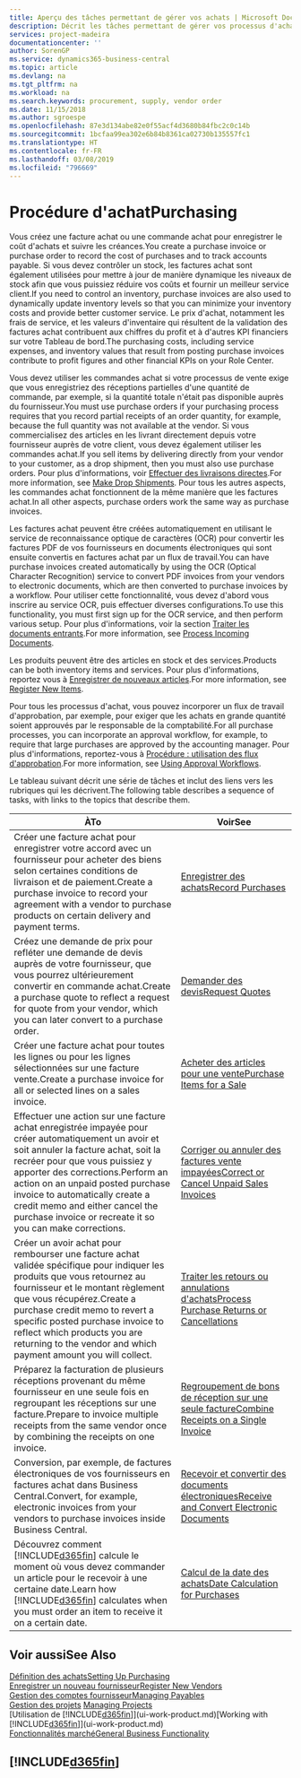 ```yaml
---
title: Aperçu des tâches permettant de gérer vos achats | Microsoft Docs
description: Décrit les tâches permettant de gérer vos processus d'achat ou d'approvisionnement, y compris le fonctionnement des factures achat et des commandes achat.
services: project-madeira
documentationcenter: ''
author: SorenGP
ms.service: dynamics365-business-central
ms.topic: article
ms.devlang: na
ms.tgt_pltfrm: na
ms.workload: na
ms.search.keywords: procurement, supply, vendor order
ms.date: 11/15/2018
ms.author: sgroespe
ms.openlocfilehash: 87e3d134abe82e0f55acf4d3680b84fbc2c0c14b
ms.sourcegitcommit: 1bcfaa99ea302e6b84b8361ca02730b135557fc1
ms.translationtype: HT
ms.contentlocale: fr-FR
ms.lasthandoff: 03/08/2019
ms.locfileid: "796669"
---
```

# <a name="purchasing"></a><span data-ttu-id="ae127-103">Procédure d'achat</span><span class="sxs-lookup"><span data-stu-id="ae127-103">Purchasing</span></span>
<span data-ttu-id="ae127-104">Vous créez une facture achat ou une commande achat pour enregistrer le coût d'achats et suivre les créances.</span><span class="sxs-lookup"><span data-stu-id="ae127-104">You create a purchase invoice or purchase order to record the cost of purchases and to track accounts payable.</span></span> <span data-ttu-id="ae127-105">Si vous devez contrôler un stock, les factures achat sont également utilisées pour mettre à jour de manière dynamique les niveaux de stock afin que vous puissiez réduire vos coûts et fournir un meilleur service client.</span><span class="sxs-lookup"><span data-stu-id="ae127-105">If you need to control an inventory, purchase invoices are also used to dynamically update inventory levels so that you can minimize your inventory costs and provide better customer service.</span></span> <span data-ttu-id="ae127-106">Le prix d'achat, notamment les frais de service, et les valeurs d'inventaire qui résultent de la validation des factures achat contribuent aux chiffres du profit et à d'autres KPI financiers sur votre Tableau de bord.</span><span class="sxs-lookup"><span data-stu-id="ae127-106">The purchasing costs, including service expenses, and inventory values that result from posting purchase invoices contribute to profit figures and other financial KPIs on your Role Center.</span></span>

<span data-ttu-id="ae127-107">Vous devez utiliser les commandes achat si votre processus de vente exige que vous enregistriez des réceptions partielles d'une quantité de commande, par exemple, si la quantité totale n'était pas disponible auprès du fournisseur.</span><span class="sxs-lookup"><span data-stu-id="ae127-107">You must use purchase orders if your purchasing process requires that you record partial receipts of an order quantity, for example, because the full quantity was not available at the vendor.</span></span> <span data-ttu-id="ae127-108">Si vous commercialisez des articles en les livrant directement depuis votre fournisseur auprès de votre client, vous devez également utiliser les commandes achat.</span><span class="sxs-lookup"><span data-stu-id="ae127-108">If you sell items by delivering directly from your vendor to your customer, as a drop shipment, then you must also use purchase orders.</span></span> <span data-ttu-id="ae127-109">Pour plus d'informations, voir [Effectuer des livraisons directes](sales-how-drop-shipment.md).</span><span class="sxs-lookup"><span data-stu-id="ae127-109">For more information, see [Make Drop Shipments](sales-how-drop-shipment.md).</span></span> <span data-ttu-id="ae127-110">Pour tous les autres aspects, les commandes achat fonctionnent de la même manière que les factures achat.</span><span class="sxs-lookup"><span data-stu-id="ae127-110">In all other aspects, purchase orders work the same way as purchase invoices.</span></span>

<span data-ttu-id="ae127-111">Les factures achat peuvent être créées automatiquement en utilisant le service de reconnaissance optique de caractères (OCR) pour convertir les factures PDF de vos fournisseurs en documents électroniques qui sont ensuite convertis en factures achat par un flux de travail.</span><span class="sxs-lookup"><span data-stu-id="ae127-111">You can have purchase invoices created automatically by using the OCR (Optical Character Recognition) service to convert PDF invoices from your vendors to electronic documents, which are then converted to purchase invoices by a workflow.</span></span> <span data-ttu-id="ae127-112">Pour utiliser cette fonctionnalité, vous devez d'abord vous inscrire au service OCR, puis effectuer diverses configurations.</span><span class="sxs-lookup"><span data-stu-id="ae127-112">To use this functionality, you must first sign up for the OCR service, and then perform various setup.</span></span> <span data-ttu-id="ae127-113">Pour plus d'informations, voir la section [Traiter les documents entrants](across-process-income-documents.md).</span><span class="sxs-lookup"><span data-stu-id="ae127-113">For more information, see [Process Incoming Documents](across-process-income-documents.md).</span></span>      

<span data-ttu-id="ae127-114">Les produits peuvent être des articles en stock et des services.</span><span class="sxs-lookup"><span data-stu-id="ae127-114">Products can be both inventory items and services.</span></span> <span data-ttu-id="ae127-115">Pour plus d'informations, reportez vous à [Enregistrer de nouveaux articles](inventory-how-register-new-items.md).</span><span class="sxs-lookup"><span data-stu-id="ae127-115">For more information, see [Register New Items](inventory-how-register-new-items.md).</span></span>

<span data-ttu-id="ae127-116">Pour tous les processus d'achat, vous pouvez incorporer un flux de travail d'approbation, par exemple, pour exiger que les achats en grande quantité soient approuvés par le responsable de la comptabilité.</span><span class="sxs-lookup"><span data-stu-id="ae127-116">For all purchase processes, you can incorporate an approval workflow, for example, to require that large purchases are approved by the accounting manager.</span></span> <span data-ttu-id="ae127-117">Pour plus d'informations, reportez-vous à [Procédure : utilisation des flux d'approbation](across-how-use-approval-workflows.md).</span><span class="sxs-lookup"><span data-stu-id="ae127-117">For more information, see [Using Approval Workflows](across-how-use-approval-workflows.md).</span></span>

<span data-ttu-id="ae127-118">Le tableau suivant décrit une série de tâches et inclut des liens vers les rubriques qui les décrivent.</span><span class="sxs-lookup"><span data-stu-id="ae127-118">The following table describes a sequence of tasks, with links to the topics that describe them.</span></span>

| <span data-ttu-id="ae127-119">À</span><span class="sxs-lookup"><span data-stu-id="ae127-119">To</span></span> | <span data-ttu-id="ae127-120">Voir</span><span class="sxs-lookup"><span data-stu-id="ae127-120">See</span></span> |
| --- | --- |
| <span data-ttu-id="ae127-121">Créer une facture achat pour enregistrer votre accord avec un fournisseur pour acheter des biens selon certaines conditions de livraison et de paiement.</span><span class="sxs-lookup"><span data-stu-id="ae127-121">Create a purchase invoice to record your agreement with a vendor to purchase products on certain delivery and payment terms.</span></span> |[<span data-ttu-id="ae127-122">Enregistrer des achats</span><span class="sxs-lookup"><span data-stu-id="ae127-122">Record Purchases</span></span>](purchasing-how-record-purchases.md) |
|<span data-ttu-id="ae127-123">Créez une demande de prix pour refléter une demande de devis auprès de votre fournisseur, que vous pourrez ultérieurement convertir en commande achat.</span><span class="sxs-lookup"><span data-stu-id="ae127-123">Create a purchase quote to reflect a request for quote from your vendor, which you can later convert to a purchase order.</span></span>|[<span data-ttu-id="ae127-124">Demander des devis</span><span class="sxs-lookup"><span data-stu-id="ae127-124">Request Quotes</span></span>](purchasing-how-request-quotes.md)|
| <span data-ttu-id="ae127-125">Créer une facture achat pour toutes les lignes ou pour les lignes sélectionnées sur une facture vente.</span><span class="sxs-lookup"><span data-stu-id="ae127-125">Create a purchase invoice for all or selected lines on a sales invoice.</span></span> |[<span data-ttu-id="ae127-126">Acheter des articles pour une vente</span><span class="sxs-lookup"><span data-stu-id="ae127-126">Purchase Items for a Sale</span></span>](purchasing-how-purchase-products-sale.md) |
| <span data-ttu-id="ae127-127">Effectuer une action sur une facture achat enregistrée impayée pour créer automatiquement un avoir et soit annuler la facture achat, soit la recréer pour que vous puissiez y apporter des corrections.</span><span class="sxs-lookup"><span data-stu-id="ae127-127">Perform an action on an unpaid posted purchase invoice to automatically create a credit memo and either cancel the purchase invoice or recreate it so you can make corrections.</span></span> |[<span data-ttu-id="ae127-128">Corriger ou annuler des factures vente impayées</span><span class="sxs-lookup"><span data-stu-id="ae127-128">Correct or Cancel Unpaid Sales Invoices</span></span>](purchasing-how-correct-cancel-unpaid-purchase-invoices.md) |
| <span data-ttu-id="ae127-129">Créer un avoir achat pour rembourser une facture achat validée spécifique pour indiquer les produits que vous retournez au fournisseur et le montant règlement que vous récupérez.</span><span class="sxs-lookup"><span data-stu-id="ae127-129">Create a purchase credit memo to revert a specific posted purchase invoice to reflect which products you are returning to the vendor and which payment amount you will collect.</span></span> |[<span data-ttu-id="ae127-130">Traiter les retours ou annulations d'achats</span><span class="sxs-lookup"><span data-stu-id="ae127-130">Process Purchase Returns or Cancellations</span></span>](purchasing-how-register-new-vendors.md) |
|<span data-ttu-id="ae127-131">Préparez la facturation de plusieurs réceptions provenant du même fournisseur en une seule fois en regroupant les réceptions sur une facture.</span><span class="sxs-lookup"><span data-stu-id="ae127-131">Prepare to invoice multiple receipts from the same vendor once by combining the receipts on one invoice.</span></span>|[<span data-ttu-id="ae127-132">Regroupement de bons de réception sur une seule facture</span><span class="sxs-lookup"><span data-stu-id="ae127-132">Combine Receipts on a Single Invoice</span></span>](purchasing-how-to-combine-receipts.md)|
|<span data-ttu-id="ae127-133">Conversion, par exemple, de factures électroniques de vos fournisseurs en factures achat dans Business Central.</span><span class="sxs-lookup"><span data-stu-id="ae127-133">Convert, for example, electronic invoices from your vendors to purchase invoices inside Business Central.</span></span>|[<span data-ttu-id="ae127-134">Recevoir et convertir des documents électroniques</span><span class="sxs-lookup"><span data-stu-id="ae127-134">Receive and Convert Electronic Documents</span></span>](purchasing-how-to-receive-and-convert-electronic-documents.md)|
| <span data-ttu-id="ae127-135">Découvrez comment [!INCLUDE[d365fin](includes/d365fin_md.md)] calcule le moment où vous devez commander un article pour le recevoir à une certaine date.</span><span class="sxs-lookup"><span data-stu-id="ae127-135">Learn how [!INCLUDE[d365fin](includes/d365fin_md.md)] calculates when you must order an item to receive it on a certain date.</span></span>|[<span data-ttu-id="ae127-136">Calcul de la date des achats</span><span class="sxs-lookup"><span data-stu-id="ae127-136">Date Calculation for Purchases</span></span>](purchasing-date-calculation-for-purchases.md)|

## <a name="see-also"></a><span data-ttu-id="ae127-137">Voir aussi</span><span class="sxs-lookup"><span data-stu-id="ae127-137">See Also</span></span>
[<span data-ttu-id="ae127-138">Définition des achats</span><span class="sxs-lookup"><span data-stu-id="ae127-138">Setting Up Purchasing</span></span>](purchasing-setup-purchasing.md)  
[<span data-ttu-id="ae127-139">Enregistrer un nouveau fournisseur</span><span class="sxs-lookup"><span data-stu-id="ae127-139">Register New Vendors</span></span>](purchasing-how-register-new-vendors.md)  
[<span data-ttu-id="ae127-140">Gestion des comptes fournisseur</span><span class="sxs-lookup"><span data-stu-id="ae127-140">Managing Payables</span></span>](payables-manage-payables.md)  
<span data-ttu-id="ae127-141">[Gestion des projets](projects-manage-projects.md)  </span><span class="sxs-lookup"><span data-stu-id="ae127-141">[Managing Projects](projects-manage-projects.md)  </span></span>  
<span data-ttu-id="ae127-142">[Utilisation de [!INCLUDE[d365fin](includes/d365fin_md.md)]](ui-work-product.md)</span><span class="sxs-lookup"><span data-stu-id="ae127-142">[Working with [!INCLUDE[d365fin](includes/d365fin_md.md)]](ui-work-product.md)</span></span>  
[<span data-ttu-id="ae127-143">Fonctionnalités marché</span><span class="sxs-lookup"><span data-stu-id="ae127-143">General Business Functionality</span></span>](ui-across-business-areas.md)

## [!INCLUDE[d365fin](includes/free_trial_md.md)]  
